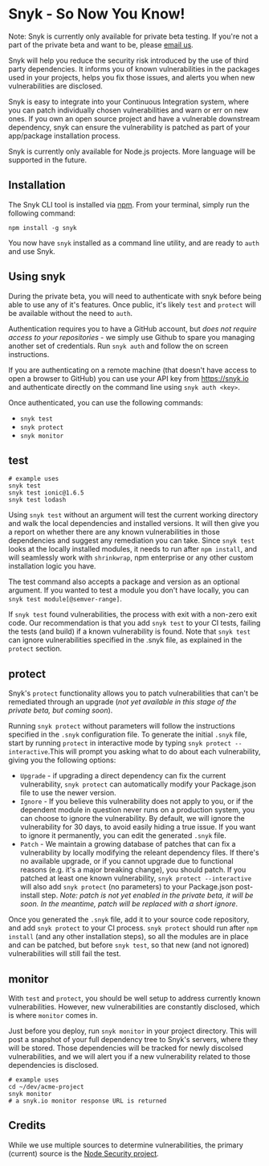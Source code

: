 # Snyk - So Now You Know!

Note: Snyk is currently only available for private beta testing.
If you're not a part of the private beta and want to be, please [email us](mailto:contact@snyk.io).

Snyk will help you reduce the security risk introduced by the use of third party dependencies.
It informs you of known vulnerabilities in the packages used in your projects, helps you fix those issues, and alerts you when new vulnerabilities are disclosed.

Snyk is easy to integrate into your Continuous Integration system, where you can patch individually chosen vulnerabilities and warn or err on new ones. If you own an open source project and have a vulnerable downstream dependency, snyk can ensure the vulnerability is patched as part of your app/package installation process.

Snyk is currently only available for Node.js projects. More language will be supported in the future.

## Installation

The Snyk CLI tool is installed via [npm](http://blog.npmjs.org/post/85484771375/how-to-install-npm).
From your terminal, simply run the following command:

```shell
npm install -g snyk
```

You now have `snyk` installed as a command line utility, and are ready to `auth` and use Snyk.

## Using snyk

During the private beta, you will need to authenticate with snyk before being able to use any of it's features. Once public, it's likely `test` and `protect` will be available without the need to `auth`.

Authentication requires you to have a GitHub account, but *does not require access to your repositories* - we simply use Github to spare you managing another set of credentials. Run `snyk auth` and follow the on screen instructions.

If you are authenticating on a remote machine (that doesn't have access to open a browser to GitHub) you can use your API key from https://snyk.io and authenticate directly on the command line using `snyk auth <key>`.

Once authenticated, you can use the following commands:

- `snyk test`
- `snyk protect`
- `snyk monitor`

## test

```shell
# example uses
snyk test
snyk test ionic@1.6.5
snyk test lodash
```

Using `snyk test` without an argument will test the current working directory and walk the local dependencies and installed versions. It will then give you a report on whether there are any known vulnerabilities in those dependencies and suggest any remediation you can take. Since `snyk test` looks at the locally installed modules, it needs to run after `npm install`, and will seamlessly work with `shrinkwrap`, npm enterprise or any other custom installation logic you have.

The test command also accepts a package and version as an optional argument. If you wanted to test a module you don't have locally, you can `snyk test module[@semver-range]`.

If `snyk test` found vulnerabilities, the process with exit with a non-zero exit code. Our recommendation is that you add `snyk test` to your CI tests, failing the tests (and build) if a known vulnerability is found. Note that `snyk test` can ignore vulnerabilities specified in the .snyk file, as explained in the `protect` section.

## protect

Snyk's `protect` functionality allows you to patch vulnerabilities that can't be remediated through an upgrade (*not yet available in this stage of the private beta, but coming soon*).

Running `snyk protect` without parameters will follow the instructions specified in the `.snyk` configuration file. To generate the initial `.snyk` file, start by running `protect` in interactive mode by typing `snyk protect --interactive`.This will prompt you asking what to do about each vulnerability, giving you the following options:

- `Upgrade` - if upgrading a direct dependency can fix the current vulnerability, `snyk protect` can automatically modify your Package.json file to use the newer version.
- `Ignore` - If you believe this vulnerability does not apply to you, or if the dependent module in question never runs on a production system, you can choose to ignore the vulnerability. By default, we will ignore the vulnerability for 30 days, to avoid easily hiding a true issue. If you want to ignore it permanently, you can edit the generated `.snyk` file.
- `Patch` - We maintain a growing database of patches that can fix a vulnerability by locally modifying the releant dependency files. If there's no available upgrade, or if you cannot upgrade due to functional reasons (e.g. it's a major breaking change), you should patch. If you patched at least one known vulnerability, `snyk protect --interactive` will also add `snyk protect` (no parameters) to your Package.json post-install step. *Note: patch is not yet enabled in the private beta, it will be soon. In the meantime, patch will be replaced with a short ignore*.

Once you generated the `.snyk` file, add it to your source code repository, and add `snyk protect` to your CI process. `snyk protect` should run after `npm install` (and any other installation steps), so all the modules are in place and can be patched, but before `snyk test`, so that new (and not ignored) vulnerabilities will still fail the test.

## monitor

With `test` and `protect`, you should be well setup to address currently known vulnerabilities. However, new vulnerabilities are constantly disclosed, which is where `monitor` comes in.

Just before you deploy, run `snyk monitor` in your project directory. This will post a snapshot of your full dependency tree to Snyk's servers, where they will be stored. Those dependencies will be tracked for newly discolsed vulnerabilities, and we will alert you if a new vulnerability related to those dependencies is disclosed.

```shell
# example uses
cd ~/dev/acme-project
snyk monitor
# a snyk.io monitor response URL is returned
```

## Credits

While we use multiple sources to determine vulnerabilities, the primary (current) source is the [Node Security project](http://nodesecurity.io).
